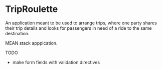 TripRoulette
=========

An application meant to be used to arrange trips, where one party shares their trip details and looks for passengers in need of a ride to the same destination.

MEAN stack appplcation.


TODO
- make form fields with validation directives